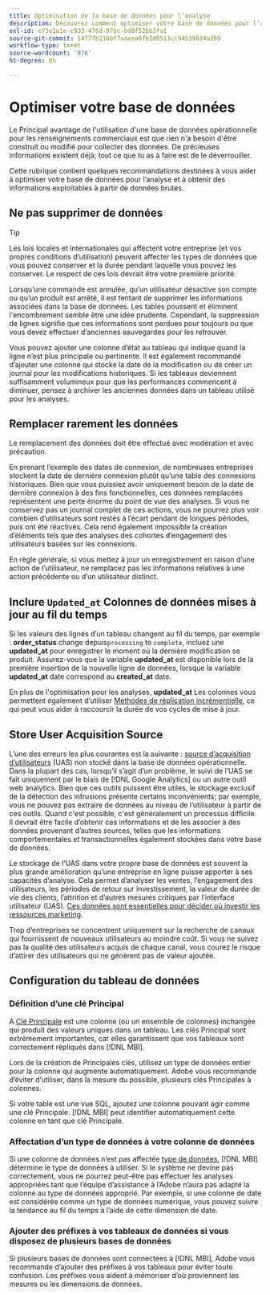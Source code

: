 ```yaml
---
title: Optimisation de la base de données pour l’analyse
description: Découvrez comment optimiser votre base de données pour l’analyse.
exl-id: e73e1a1e-c933-476d-97bc-bd8f52bb2fa1
source-git-commit: 14777b216bf7aaeea0fb2d0513cc94539034a359
workflow-type: tm+mt
source-wordcount: '876'
ht-degree: 0%

---
```


# Optimiser votre base de données

Le Principal avantage de l&#39;utilisation d&#39;une base de données opérationnelle pour les renseignements commerciaux est que rien n&#39;a besoin d&#39;être construit ou modifié pour collecter des données. De précieuses informations existent déjà; tout ce que tu as à faire est de le déverrouiller.

Cette rubrique contient quelques recommandations destinées à vous aider à optimiser votre base de données pour l’analyse et à obtenir des informations exploitables à partir de données brutes.

## Ne pas supprimer de données

>[!TIP]
>
>Les lois locales et internationales qui affectent votre entreprise (et vos propres conditions d’utilisation) peuvent affecter les types de données que vous pouvez conserver et la durée pendant laquelle vous pouvez les conserver. Le respect de ces lois devrait être votre première priorité.

Lorsqu’une commande est annulée, qu’un utilisateur désactive son compte ou qu’un produit est arrêté, il est tentant de supprimer les informations associées dans la base de données. Les tables poussent et éliminent l&#39;encombrement semble être une idée prudente. Cependant, la suppression de lignes signifie que ces informations sont perdues pour toujours ou que vous devez effectuer d’anciennes sauvegardes pour les retrouver.

Vous pouvez ajouter une colonne d’état au tableau qui indique quand la ligne n’est plus principale ou pertinente. Il est également recommandé d’ajouter une colonne qui stocke la date de la modification ou de créer un journal pour les modifications historiques. Si les tableaux deviennent suffisamment volumineux pour que les performances commencent à diminuer, pensez à archiver les anciennes données dans un tableau utilisé pour les analyses.

## Remplacer rarement les données

Le remplacement des données doit être effectué avec modération et avec précaution.

En prenant l’exemple des dates de connexion, de nombreuses entreprises stockent la date de dernière connexion plutôt qu’une table des connexions historiques. Bien que vous puissiez avoir uniquement besoin de la date de dernière connexion à des fins fonctionnelles, ces données remplacées représentent une perte énorme du point de vue des analyses. Si vous ne conservez pas un journal complet de ces actions, vous ne pourrez plus voir combien d’utilisateurs sont restés à l’écart pendant de longues périodes, puis ont été réactivés. Cela rend également impossible la création d’éléments tels que des analyses des cohortes d’engagement des utilisateurs basées sur les connexions.

En règle générale, si vous mettez à jour un enregistrement en raison d’une action de l’utilisateur, ne remplacez pas les informations relatives à une action précédente ou d’un utilisateur distinct.

## Inclure `Updated_at` Colonnes de données mises à jour au fil du temps

Si les valeurs des lignes d’un tableau changent au fil du temps, par exemple : **order\_status** change depuis`processing` to `complete`, incluez une **updated\_at** pour enregistrer le moment où la dernière modification se produit. Assurez-vous que la variable **updated\_at** est disponible lors de la première insertion de la nouvelle ligne de données, lorsque la variable **updated\_at** date correspond au **created\_at** date.

En plus de l&#39;optimisation pour les analyses, **updated\_at** Les colonnes vous permettent également d’utiliser [Méthodes de réplication incrémentielle](../data-analyst/data-warehouse-mgr/cfg-replication-methods.md), ce qui peut vous aider à raccourcir la durée de vos cycles de mise à jour.

## Store User Acquisition Source

L’une des erreurs les plus courantes est la suivante : [source d’acquisition d’utilisateurs](../data-analyst/analysis/google-track-user-acq.md) (UAS) non stocké dans la base de données opérationnelle. Dans la plupart des cas, lorsqu’il s’agit d’un problème, le suivi de l’UAS se fait uniquement par le biais de [!DNL Google Analytics] ou un autre outil web analytics. Bien que ces outils puissent être utiles, le stockage exclusif de la détection des intrusions présente certains inconvénients; par exemple, vous ne pouvez pas extraire de données au niveau de l’utilisateur à partir de ces outils. Quand c&#39;est possible, c&#39;est généralement un processus difficile. Il devrait être facile d’obtenir ces informations et de les associer à des données provenant d’autres sources, telles que les informations comportementales et transactionnelles également stockées dans votre base de données.

Le stockage de l’UAS dans votre propre base de données est souvent la plus grande amélioration qu’une entreprise en ligne puisse apporter à ses capacités d’analyse. Cela permet d’analyser les ventes, l’engagement des utilisateurs, les périodes de retour sur investissement, la valeur de durée de vie des clients, l’attrition et d’autres mesures critiques par l’interface utilisateur (UAS). [Ces données sont essentielles pour décider où investir les ressources marketing](../data-analyst/analysis/most-value-source-channel.md).

Trop d’entreprises se concentrent uniquement sur la recherche de canaux qui fournissent de nouveaux utilisateurs au moindre coût. Si vous ne suivez pas la qualité des utilisateurs acquis de chaque canal, vous courez le risque d’attirer des utilisateurs qui ne génèrent pas de valeur ajoutée.

## Configuration du tableau de données

### Définition d’une clé Principal

A [Clé Principale](https://en.wikipedia.org/wiki/Unique_key) est une colonne (ou un ensemble de colonnes) inchangée qui produit des valeurs uniques dans un tableau. Les clés Principal sont extrêmement importantes, car elles garantissent que vos tableaux sont correctement répliqués dans [!DNL MBI].

Lors de la création de Principales clés, utilisez un type de données entier pour la colonne qui augmente automatiquement. Adobe vous recommande d’éviter d’utiliser, dans la mesure du possible, plusieurs clés Principales à colonnes.

Si votre table est une vue SQL, ajoutez une colonne pouvant agir comme une clé Principale. [!DNL MBI] peut identifier automatiquement cette colonne en tant que clé Principale.

### Affectation d’un type de données à votre colonne de données

Si une colonne de données n’est pas affectée [type de données](https://en.wikipedia.org/wiki/Data_type), [!DNL MBI] détermine le type de données à utiliser. Si le système ne devine pas correctement, vous ne pourrez peut-être pas effectuer les analyses appropriées tant que l’équipe d’assistance à l’Adobe n’aura pas adapté la colonne au type de données approprié. Par exemple, si une colonne de date est considérée comme un type de données numérique, vous pouvez suivre la tendance au fil du temps à l’aide de cette dimension de date.

### Ajouter des préfixes à vos tableaux de données si vous disposez de plusieurs bases de données

Si plusieurs bases de données sont connectées à [!DNL MBI], Adobe vous recommande d’ajouter des préfixes à vos tableaux pour éviter toute confusion. Les préfixes vous aident à mémoriser d’où proviennent les mesures ou les dimensions de données.
